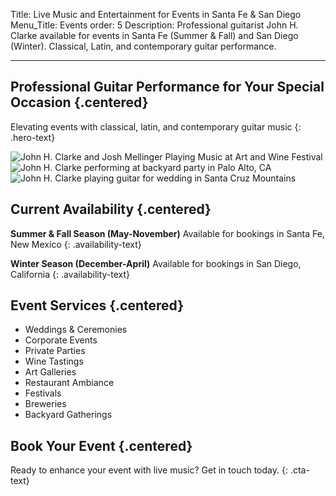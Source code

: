 Title: Live Music and Entertainment for Events in Santa Fe & San Diego
Menu_Title: Events
order: 5
Description: Professional guitarist John H. Clarke available for events in Santa Fe (Summer & Fall) and San Diego (Winter). Classical, Latin, and contemporary guitar performance.

---

## Professional Guitar Performance for Your Special Occasion {.centered}

Elevating events with classical, latin, and contemporary guitar music
{: .hero-text}

<div class="photos">
    <img src="{static}/images/art-and-wine-festival.jpg" alt="John H. Clarke and Josh Mellinger Playing Music at Art and Wine Festival" />
    <img src="{static}/images/backyard-party.jpeg" alt="John H. Clarke performing at backyard party in Palo Alto, CA" />
    <img src="{static}/images/wedding-guitar-1.jpg" alt="John H. Clarke playing guitar for wedding in Santa Cruz Mountains" />
</div>

## Current Availability {.centered}

**Summer & Fall Season (May-November)**
Available for bookings in Santa Fe, New Mexico
{: .availability-text}

**Winter Season (December-April)**
Available for bookings in San Diego, California
{: .availability-text}

## Event Services {.centered}

<ul class="event-services-list">
    <li>Weddings & Ceremonies</li>
    <li>Corporate Events</li>
    <li>Private Parties</li>
    <li>Wine Tastings</li>
    <li>Art Galleries</li>
    <li>Restaurant Ambiance</li>
    <li>Festivals</li>
    <li>Breweries</li>
    <li>Backyard Gatherings</li>
</ul>

## Book Your Event {.centered}

Ready to enhance your event with live music? Get in touch today.
{: .cta-text}

<div id="gigsalad_quote_widget"></div>

<script>
    var gscqForm;
    (function(d,t) {
        var s=d.createElement(t),
        options={
            path:'230147',
            maxWidth:'100%'
        };
        s.src='https://www.gigsalad.com/js/quote_widget.min.js';
        s.onload=s.onreadystatechange=function(){
            var rs=this.readyState;
            if(rs)if(rs!='complete')if(rs!='loaded')return;
            try{
                gscqForm=new GsContactForm();
                gscqForm.initialize(options);
                gscqForm.display();
            }catch(e){}
        };
        var scr=d.getElementsByTagName(t)[0],
        par=scr.parentNode;
        par.insertBefore(s,scr);
    })(document,'script');
</script>

